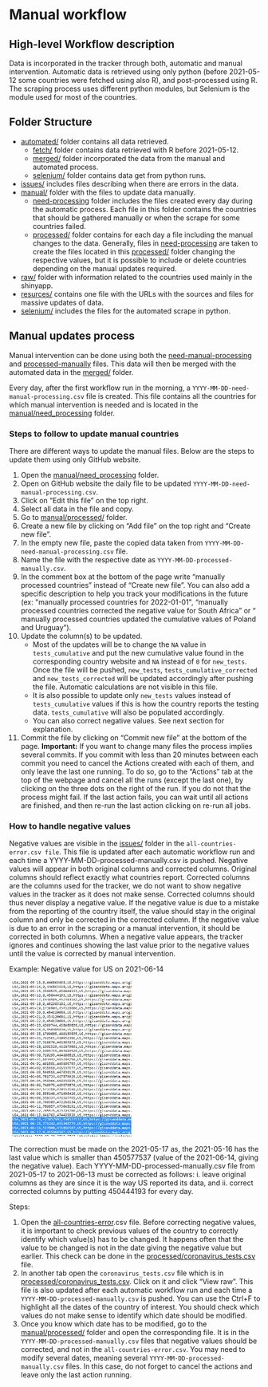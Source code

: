 # Manual workflow

## High-level Workflow description

Data is incorporated in the tracker through both, automatic and manual intervention. Automatic data is retrieved using only python (before 2021-05-12 some countries were fetched using also R), and post-processed using R. The scraping process uses different python modules, but Selenium is the module used for most of the countries.

## Folder Structure

- [automated/](https://github.com/dsbbfinddx/FINDCov19TrackerData/tree/master/automated) folder contains all data retrieved.
  - [fetch/](https://github.com/dsbbfinddx/FINDCov19TrackerData/tree/master/automated/fetch) folder contains data retrieved with R before 2021-05-12.
  - [merged/](https://github.com/dsbbfinddx/FINDCov19TrackerData/tree/master/automated/merged) folder incorporated the data from the manual and automated process.
  - [selenium/](https://github.com/dsbbfinddx/FINDCov19TrackerData/tree/master/automated/selenium) folder contains data get from python runs. 
- [issues/](https://github.com/dsbbfinddx/FINDCov19TrackerData/tree/master/issues) includes files describing when there are errors in the data.
- [manual/](https://github.com/dsbbfinddx/FINDCov19TrackerData/tree/master/manual) folder with the files to update data manually.
  - [need-processing](https://github.com/dsbbfinddx/FINDCov19TrackerData/tree/master/manual/need-processing) folder includes the files created every day during the automatic process. Each file in this folder contains the countries that should be gathered manually or when the scrape for some countries failed. 
  - [processed/](https://github.com/dsbbfinddx/FINDCov19TrackerData/tree/master/manual/processed) folder contains for each day a file including the manual changes to the data. Generally, files in [need-processing](https://github.com/dsbbfinddx/FINDCov19TrackerData/tree/master/manual/need-processing) are taken to create the files located in this [processed/](https://github.com/dsbbfinddx/FINDCov19TrackerData/tree/master/manual/processed) folder changing the respective values, but it is possible to include or delete countries depending on the manual updates required. 
- [raw/](https://github.com/dsbbfinddx/FINDCov19TrackerData/tree/master/raw) folder with information related to the countries used mainly in the shinyapp.
- [resurces/](https://github.com/dsbbfinddx/FINDCov19TrackerData/tree/master/resources) contains one file with the URLs with the sources and files for massive updates of data.
- [selenium/](https://github.com/dsbbfinddx/FINDCov19TrackerData/tree/master/selenium) includes the files for the automated scrape in python.

## Manual updates process

Manual intervention can be done using both the [need-manual-processing](https://github.com/dsbbfinddx/FINDCov19TrackerData/tree/master/manual/need-processing) and [processed-manually](https://github.com/dsbbfinddx/FINDCov19TrackerData/tree/master/manual/processed) files. This data will then be merged with the automated data in the [merged/](https://github.com/dsbbfinddx/FINDCov19TrackerData/tree/master/automated/merged) folder.

Every day, after the first workflow run in the morning, a `YYYY-MM-DD-need-manual-processing.csv` file is created. This file contains all the countries for which manual intervention is needed and is located in the [manual/need_processing](https://github.com/dsbbfinddx/FINDCov19TrackerData/tree/master/manual/need-processing) folder. 

### Steps to follow to update manual countries

There are different ways to update the manual files. Below are the steps to update them using only GitHub website. 

1. Open the [manual/need_processing](https://github.com/dsbbfinddx/FINDCov19TrackerData/tree/master/manual/need-processing) folder.
2. Open on GitHub website the daily file to be updated `YYYY-MM-DD-need-manual-processing.csv`.
3. Click on “Edit this file” on the top right. 
4. Select all data in the file and copy.
5. Go to [manual/processed/](https://github.com/dsbbfinddx/FINDCov19TrackerData/tree/master/manual/processed) folder.
6. Create a new file by clicking on “Add file” on the top right and “Create new file”. 
7. In the empty new file, paste the copied data taken from  `YYYY-MM-DD-need-manual-processing.csv` file. 
8. Name the file with the respective date as `YYYY-MM-DD-processed-manually.csv`. 
9. In the comment box at the bottom of the page write “manually processed countries” instead of “Create new file”. You can also add a specific description to help you track your modifications in the future (ex: "manually processed countries for 2022-01-01", “manually processed countries corrected the negative value for South Africa” or “ manually processed countries updated the cumulative values of Poland and Uruguay”). 
10. Update the column(s) to be updated. 
	- Most of the updates will be to change the `NA` value in `tests_cumulative` and put the new cumulative value found in the corresponding country website and `NA` instead of `0` for `new_tests`. Once the file will be pushed, `new_tests`, `tests_cumulative_corrected` and `new_tests_corrected` will be updated accordingly after pushing the file. Automatic calculations are not visible in this file.
	- It is also possible to update only `new_tests` values instead of `tests_cumulative` values if this is how the country reports the testing data. `tests_cumulative` will also be populated accordingly. 
	- You can also correct negative values. See next section for explanation.
12. Commit the file by clicking on “Commit new file” at the bottom of the page. **Important:** If you want to change many files the process implies several commits. If you commit with less than 20 minutes between each commit you need to cancel the Actions created with each of them, and only leave the last one running. To do so, go to the “Actions” tab at the top of the webpage and cancel all the runs (except the last one), by clicking on the three dots on the right of the run. If you do not that the process might fail. If the last action fails, you can wait until all actions are finished, and then re-run the last action clicking on re-run all jobs. 

### How to handle negative values

Negative values are visible in the [issues/](https://github.com/dsbbfinddx/FINDCov19TrackerData/tree/master/issues) folder in the `all-countries-error.csv file`. This file is updated after each automatic workflow run and each time a YYYY-MM-DD-processed-manually.csv is pushed. 
Negative values will appear in both original columns and corrected columns. Original columns should reflect exactly what countries report. Corrected columns are the columns used for the tracker, we do not want to show negative values in the tracker as it does not make sense. Corrected columns should thus never display a negative value. If the negative value is due to a mistake from the reporting of the country itself, the value should stay in the original column and only be corrected in the corrected column. If the negative value is due to an error in the scraping or a manual intervention, it should be corrected in both columns.
When a negative value appears, the tracker ignores and continues showing the last value prior to the negative values until the value is corrected by manual intervention.

Example: Negative value for US on 2021-06-14

![US negative value example](manual_updates_images/neg_us.jpg)

The correction must be made on the 2021-05-17 as, the 2021-05-16 has the last value which is smaller than 450577537 (value of the 2021-06-14, giving the negative value).
Each YYYY-MM-DD-processed-manually.csv file from 2021-05-17 to 2021-06-13 must be corrected as follows: i. leave original columns as they are since it is the way US reported its data, and ii. correct corrected columns by putting 450444193 for every day.

Steps:
1. Open the [all-countries-error](https://github.com/dsbbfinddx/FINDCov19TrackerData/blob/master/issues/all-countries-error.csv).csv file.
Before correcting negative values, it is important to check previous values of the country to correctly identify which value(s) has to be changed. It happens often that the value to be changed is not in the date giving the negative value but earlier. This check can be done in the [processed/coronavirus_tests.csv](https://github.com/dsbbfinddx/FINDCov19TrackerData/blob/master/processed/coronavirus_tests.csv) file.
2. In another tab open the `coronavirus_tests.csv` file which is in [processed/coronavirus_tests.csv](https://github.com/dsbbfinddx/FINDCov19TrackerData/blob/master/processed/coronavirus_tests.csv). Click on it and click “View raw”. This file is also updated after each automatic workflow run and each time a `YYYY-MM-DD-processed-manually.csv` is pushed. You can use the Ctrl+F to highlight all the dates of the country of interest. You should check which values do not make sense to identify which date should be modified.
3. Once you know which date has to be modified, go to the [manual/processed/](https://github.com/dsbbfinddx/FINDCov19TrackerData/tree/master/manual/processed) folder and open the corresponding file. It is in the `YYYY-MM-DD-processed-manually.csv` files that negative values should be corrected, and not in the `all-countries-error.csv`. You may need to modify several dates, meaning several `YYYY-MM-DD-processed-manually.csv` files. In this case, do not forget to cancel the actions and leave only the last action running. 




